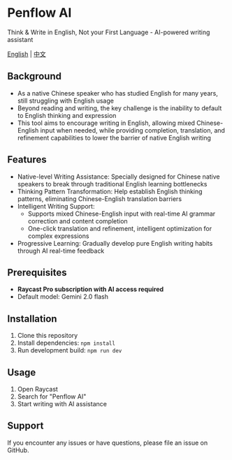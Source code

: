 # Penflow AI

Think & Write in English, Not your First Language - AI-powered writing assistant

[English](README.md) | [中文](README.zh-CN.md)

## Background

- As a native Chinese speaker who has studied English for many years, still struggling with English usage
- Beyond reading and writing, the key challenge is the inability to default to English thinking and expression
- This tool aims to encourage writing in English, allowing mixed Chinese-English input when needed, while providing completion, translation, and refinement capabilities to lower the barrier of native English writing

## Features

- Native-level Writing Assistance: Specially designed for Chinese native speakers to break through traditional English learning bottlenecks
- Thinking Pattern Transformation: Help establish English thinking patterns, eliminating Chinese-English translation barriers
- Intelligent Writing Support:
  - Supports mixed Chinese-English input with real-time AI grammar correction and content completion
  - One-click translation and refinement, intelligent optimization for complex expressions
- Progressive Learning: Gradually develop pure English writing habits through AI real-time feedback

## Prerequisites

- **Raycast Pro subscription with AI access required**
- Default model: Gemini 2.0 flash

## Installation

1. Clone this repository
2. Install dependencies: `npm install`
3. Run development build: `npm run dev`

## Usage

1. Open Raycast
2. Search for "Penflow AI"
3. Start writing with AI assistance

## Support

If you encounter any issues or have questions, please file an issue on GitHub. 